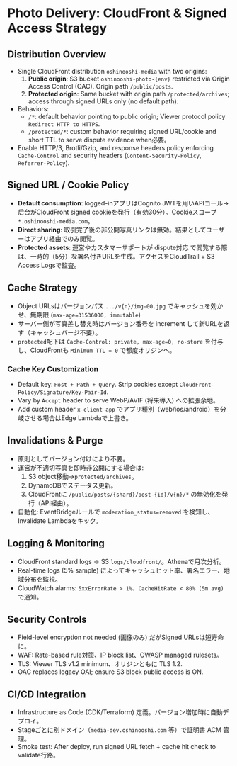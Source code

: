 # Photo Delivery: CloudFront & Signed Access Strategy

## Distribution Overview
- Single CloudFront distribution `oshinooshi-media` with two origins:
  1. **Public origin**: S3 bucket `oshinooshi-photo-{env}` restricted via Origin Access Control (OAC). Origin path `/public/posts`.
  2. **Protected origin**: Same bucket with origin path `/protected/archives`; access through signed URLs only (no default path).
- Behaviors:
  - `/*`: default behavior pointing to public origin; Viewer protocol policy `Redirect HTTP to HTTPS`.
  - `/protected/*`: custom behavior requiring signed URL/cookie and short TTL to serve dispute evidence when必要。
- Enable HTTP/3, Brotli/Gzip, and response headers policy enforcing `Cache-Control` and security headers (`Content-Security-Policy`, `Referrer-Policy`).

## Signed URL / Cookie Policy
- **Default consumption**: logged-inアプリはCognito JWTを用いAPIコール→后台がCloudFront signed cookieを発行（有効30分）。Cookieスコープ `*.oshinooshi-media.com`。
- **Direct sharing**: 取引完了後の非公開写真リンクは無効。結果としてユーザーはアプリ経由でのみ閲覧。
- **Protected assets**: 運営やカスタマーサポートが dispute対応 で閲覧する際は、一時的（5分）な署名付きURLを生成。アクセスをCloudTrail + S3 Access Logsで監査。

## Cache Strategy
- Object URLsはバージョンパス `.../v{n}/img-00.jpg` でキャッシュを効かせ、無期限 (`max-age=31536000, immutable`)
- サーバー側が写真差し替え時はバージョン番号を increment して新URLを返す（キャッシュパージ不要）。
- `protected`配下は `Cache-Control: private, max-age=0, no-store` を付与し、CloudFrontも `Minimum TTL = 0` で都度オリジンへ。

### Cache Key Customization
- Default key: `Host + Path + Query`. Strip cookies except `CloudFront-Policy/Signature/Key-Pair-Id`.
- Vary by `Accept` header to serve WebP/AVIF (将来導入) への拡張余地。
- Add custom header `x-client-app` でアプリ種別（web/ios/android）を分岐させる場合はEdge Lambdaで上書き。

## Invalidations & Purge
- 原則としてバージョン付けにより不要。
- 運営が不適切写真を即時非公開にする場合は:
  1. S3 object移動→`protected/archives`。
  2. DynamoDBでステータス更新。
  3. CloudFrontに `/public/posts/{shard}/post-{id}/v{n}/*` の無効化を発行（API経由）。
- 自動化: EventBridgeルールで `moderation_status=removed` を検知し、Invalidate Lambdaをキック。

## Logging & Monitoring
- CloudFront standard logs → S3 `logs/cloudfront/`。Athenaで月次分析。
- Real-time logs (5% sample) によってキャッシュヒット率、署名エラー、地域分布を監視。
- CloudWatch alarms: `5xxErrorRate > 1%`、`CacheHitRate < 80% (5m avg)` で通知。

## Security Controls
- Field-level encryption not needed (画像のみ) だがSigned URLsは短寿命に。
- WAF: Rate-based rule対策、IP block list、OWASP managed rulesets。
- TLS: Viewer TLS v1.2 minimum、オリジンともに TLS 1.2.
- OAC replaces legacy OAI; ensure S3 block public access is ON.

## CI/CD Integration
- Infrastructure as Code (CDK/Terraform) 定義。バージョン増加時に自動デプロイ。
- Stageごとに別ドメイン（`media-dev.oshinooshi.com` 等）で証明書 ACM 管理。
- Smoke test: After deploy, run signed URL fetch + cache hit check to validate行路。
